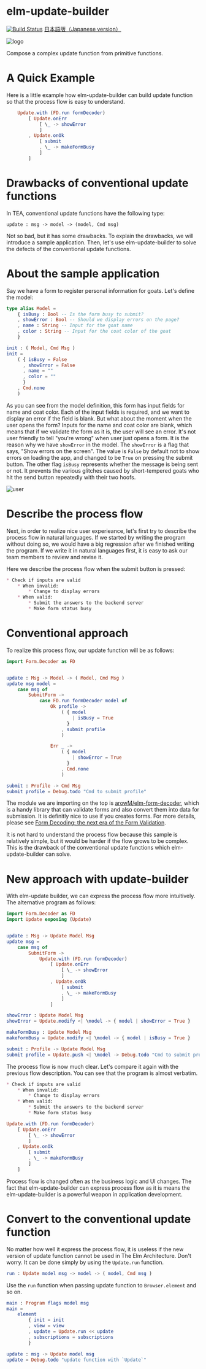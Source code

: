 # elm-update-builder

[![Build Status](https://travis-ci.org/arowM/elm-update-builder.svg?branch=master)](https://travis-ci.org/arowM/elm-update-builder)
[日本語版（Japanese version）](https://qiita.com/items/54818822ea8bf25108fe)

![logo](https://user-images.githubusercontent.com/1481749/115139779-de382400-a06e-11eb-80e7-22af97774bfa.jpg)


Compose a complex update function from primitive functions.

# A Quick Example

Here is a little example how elm-update-builder can build update function so that the process flow is easy to understand.

```elm
    Update.with (FD.run formDecoder)
        [ Update.onErr
            [ \_ -> showError
            ]
        , Update.onOk
            [ submit
            , \_ -> makeFormBusy
            ]
        ]
```

# Drawbacks of conventional update functions

In TEA, conventional update functions have the following type:

```
update : msg -> model -> (model, Cmd msg)
```

Not so bad, but it has some drawbacks. To explain the drawbacks, we will introduce a sample application. Then, let's use elm-update-builder to solve the defects of the conventional update functions.

# About the sample application

Say we have a form to register personal information for goats. Let's define the model:

```elm
type alias Model =
    { isBusy : Bool -- Is the form busy to submit?
    , showError : Bool -- Should we display errors on the page?
    , name : String -- Input for the goat name
    , color : String -- Input for the coat color of the goat
    }

init : ( Model, Cmd Msg )
init =
    ( { isBusy = False
      , showError = False
      , name = ""
      , color = ""
      }
    , Cmd.none
    )
```

As you can see from the model definition, this form has input fields for name and coat color. Each of the input fields is required, and we want to display an error if the field is blank. But what about the moment when the user opens the form? Inputs for the name and coat color are blank, which means that if we validate the form as it is, the user will see an error. It's not user friendly to tell "you're wrong" when user just opens a form. It is the reason why we have `showError` in the model. The `showError` is a flag that says, "Show errors on the screen". The value is `False` by default not to show errors on loading the app, and changed to be `True` on pressing the submit button. The other flag `isBusy` represents whether the message is being sent or not. It prevents the various glitches caused by short-tempered goats who hit the send button repeatedly with their two hoofs.

![user](https://user-images.githubusercontent.com/1481749/115139784-df695100-a06e-11eb-965a-5d769d5455f1.jpg)

# Describe the process flow

Next, in order to realize nice user experieance, let's first try to describe the process flow in natural languages. If we started by writing the program without doing so, we would have a big regression after we finished writing the program. If we write it in natural languages first, it is easy to ask our team members to review and revise it.

Here we describe the process flow when the submit button is pressed:

```markdown
* Check if inputs are valid
    * When invalid:
        * Change to display errors
    * When valid:
        * Submit the answers to the backend server
        * Make form status busy
```

# Conventional approach

To realize this process flow, our update function will be as follows:

```elm
import Form.Decoder as FD


update : Msg -> Model -> ( Model, Cmd Msg )
update msg model =
    case msg of
        SubmitForm ->
            case FD.run formDecoder model of
                Ok profile ->
                    ( { model
                        | isBusy = True
                      }
                    , submit profile
                    )

                Err _ ->
                    ( { model
                        | showError = True
                      }
                    , Cmd.none
                    )

submit : Profile -> Cmd Msg
submit profile = Debug.todo "Cmd to submit profile"
```

The module we are importing on the top is [arowM/elm-form-decoder](http://localhost:8000/packages/arowM/elm-form-decoder/latest), which is a handy library that can validate forms and also convert them into data for submission. It is definitly nice to use if you creates forms. For more details, please see [Form Decoding: the next era of the Form Validation](https://arow.info/posts/2019/form-decoding/).

It is not hard to understand the process flow because this sample is relatively simple, but it would be harder if the flow grows to be complex. This is the drawback of the conventional update functions which elm-update-builder can solve.

# New approach with update-builder

With elm-update builder, we can express the process flow more intuitively. The alternative program as follows:

```elm
import Form.Decoder as FD
import Update exposing (Update)


update : Msg -> Update Model Msg
update msg =
    case msg of
        SubmitForm ->
            Update.with (FD.run formDecoder)
                [ Update.onErr
                    [ \_ -> showError
                    ]
                , Update.onOk
                    [ submit
                    , \_ -> makeFormBusy
                    ]
                ]

showError : Update Model Msg
showError = Update.modify <| \model -> { model | showError = True }

makeFormBusy : Update Model Msg
makeFormBusy = Update.modify <| \model -> { model | isBusy = True }

submit : Profile -> Update Model Msg
submit profile = Update.push <| \model -> Debug.todo "Cmd to submit profile"
```

The process flow is now much clear. Let's compare it again with the previous flow description. You can see that the program is almost verbatim.

```markdown
* Check if inputs are valid
    * When invalid:
        * Change to display errors
    * When valid:
        * Submit the answers to the backend server
        * Make form status busy
```

```elm
Update.with (FD.run formDecoder)
    [ Update.onErr
        [ \_ -> showError
        ]
    , Update.onOk
        [ submit
        , \_ -> makeFormBusy
        ]
    ]
```

Process flow is changed often as the business logic and UI changes. The fact that elm-update-builder can express process flow as it is means the elm-update-builder is a powerful weapon in application development.

# Convert to the conventional update function

No matter how well it express the process flow, it is useless if the new version of update function cannot be used in The Elm Architecture. Don't worry. It can be done simply by using the `Update.run` function.

```elm
run : Update model msg -> model -> ( model, Cmd msg )
```

Use the `run` function when passing update function to `Browser.element` and so on.

```elm
main : Program flags model msg
main =
    element
        { init = init
        , view = view
        , update = Update.run << update
        , subscriptions = subscriptions
        }

update : msg -> Update model msg
update = Debug.todo "update function with `Update`"
```
